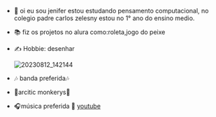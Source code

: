 - 👋 oi eu sou jenifer estou estudando pensamento computacional, no colegio padre carlos zelesny estou no 1° ano do ensino medio.
- 📚 fiz os projetos no alura como:roleta,jogo do peixe
- ✍️ Hobbie: desenhar
  
  ![20230812_142144](https://github.com/jeniferoliveira1/jeniferoliveira1/assets/138508368/62071690-0820-4c7e-a749-c5a524e089c1)
- 🎶 banda preferida🎶
- 🎸arcitic monkerys🎸
- 🎧música preferida 🎤
[youtube](https://www.youtube.com/watch?v=nyuo9-OjNNg)
